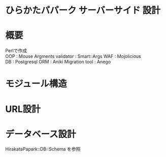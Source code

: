 # ひらかたパパーク サーバーサイド 設計

# 概要
Perlで作成  
OOP : Mouse
Argments validator : Smart::Args
WAF : Mojolicious  
DB  : Postgresql
ORM : Aniki
Migration tool : Anego  

# モジュール構造

# URL設計

# データベース設計
HirakataPapark::DB::Schema を参照

